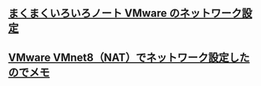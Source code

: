 ## [まくまくいろいろノート VMware のネットワーク設定](https://maku77.github.io/memo/network/vmware.html)
## [VMware VMnet8（NAT）でネットワーク設定したのでメモ](https://kitigai.hatenablog.com/entry/2018/06/28/233000)
